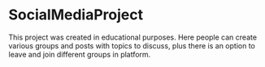 # SocialMediaProject

This project was created in educational purposes.
Here people can create various groups and posts with topics to discuss, plus there is an option to leave and join different groups in platform.
